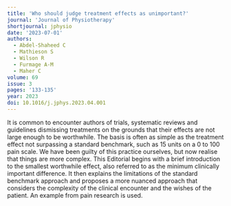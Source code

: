 ```yaml
---
title: 'Who should judge treatment effects as unimportant?'
journal: 'Journal of Physiotherapy'
shortjournal: jphysio
date: '2023-07-01'
authors:
  - Abdel-Shaheed C
  - Mathieson S
  - Wilson R
  - Furmage A-M
  - Maher C
volume: 69
issue: 3
pages: '133-135'
year: 2023
doi: 10.1016/j.jphys.2023.04.001
---
```

It is common to encounter authors of trials, systematic reviews and guidelines dismissing treatments on the grounds that their effects are not large enough to be worthwhile. The basis is often as simple as the treatment effect not surpassing a standard benchmark, such as 15 units on a 0 to 100 pain scale. We have been guilty of this practice ourselves, but now realise that things are more complex. This Editorial begins with a brief introduction to the smallest worthwhile effect, also referred to as the minimum clinically important difference. It then explains the limitations of the standard benchmark approach and proposes a more nuanced approach that considers the complexity of the clinical encounter and the wishes of the patient. An example from pain research is used.
